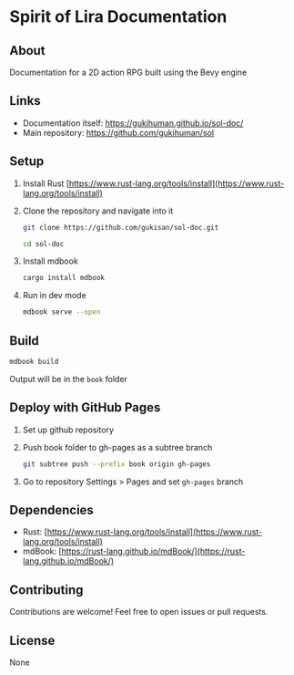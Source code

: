 # Spirit of Lira Documentation

## About

Documentation for a 2D action RPG built using the Bevy engine

## Links

-   Documentation itself: https://gukihuman.github.io/sol-doc/
-   Main repository: https://github.com/gukihuman/sol

## Setup

1. Install Rust [https://www.rust-lang.org/tools/install](https://www.rust-lang.org/tools/install)

2. Clone the repository and navigate into it

    ```bash
    git clone https://github.com/gukisan/sol-doc.git

    cd sol-doc
    ```

3. Install mdbook

    ```bash
    cargo install mdbook
    ```

4. Run in dev mode
    ```bash
    mdbook serve --open
    ```

## Build

```bash
mdbook build
```

Output will be in the `book` folder

## Deploy with GitHub Pages

1. Set up github repository

2. Push book folder to gh-pages as a subtree branch

    ```bash
    git subtree push --prefix book origin gh-pages
    ```

3. Go to repository Settings > Pages and set `gh-pages` branch

## Dependencies

-   Rust: [https://www.rust-lang.org/tools/install](https://www.rust-lang.org/tools/install)
-   mdBook: [https://rust-lang.github.io/mdBook/](https://rust-lang.github.io/mdBook/)

## Contributing

Contributions are welcome! Feel free to open issues or pull requests.

## License

None
